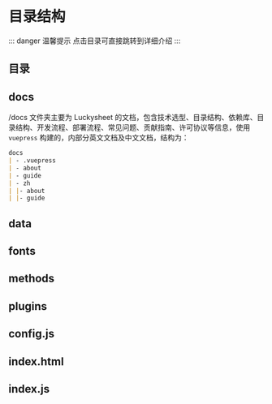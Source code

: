 # 目录结构

<backTop/>

::: danger 温馨提示
点击目录可直接跳转到详细介绍
:::

## 目录

<!-- 自定义目录组件实现 - 类似 Element  Collapse 折叠面板 -->
<catalogue />

## docs

/docs 文件夹主要为 Luckysheet 的文档，包含技术选型、目录结构、依赖库、目录结构、开发流程、部署流程、常见问题、贡献指南、许可协议等信息，使用 `vuepress` 构建的，内部分英文文档及中文文档，结构为：

```markdown
docs
| - .vuepress
| - about
| - guide
| - zh
| |- about
| |- guide
```

## data

## fonts

## methods

## plugins

## config.js

## index.html

## index.js
